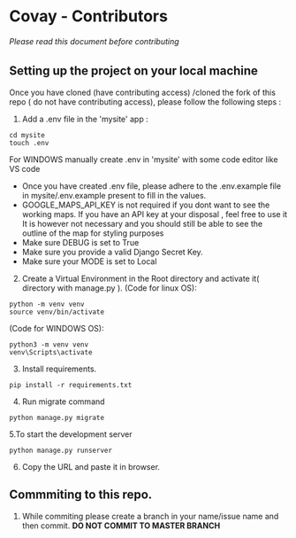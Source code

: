 # Covay - Contributors 
###### Please read this document before contributing

## Setting up the project on your local machine 

Once you have cloned (have contributing access) /cloned the fork of this repo ( do not have contributing access),
please follow the following steps :

1. Add a .env file in the 'mysite' app :
```
cd mysite
touch .env
```
For WINDOWS manually create .env in 'mysite' with some code editor like VS code
  - Once you have created .env file, please adhere to the .env.example file in mysite/.env.example present to fill in the values.
  - GOOGLE_MAPS_API_KEY is not required if you dont want to see the working maps. If you have an API key at your disposal , feel free to use it
    It is however not necessary and you should still be able to see the outline of the map for styling purposes
  - Make sure DEBUG is set to True
  - Make sure you provide a valid Django Secret Key.
  - Make sure your MODE is set to Local

2. Create a Virtual Environment in the Root directory and activate it( directory with manage.py ).
(Code for linux OS):
```
python -m venv venv
source venv/bin/activate
```
(Code for WINDOWS OS):
```
python3 -m venv venv
venv\Scripts\activate
```
3. Install requirements.
```
pip install -r requirements.txt
```
4. Run migrate command
```
python manage.py migrate
```

5.To start the development server
```
python manage.py runserver
```
6. Copy the URL and paste it in browser.

## Commmiting to this repo.
 1. While commiting please create a branch in your name/issue name and then commit. **DO NOT COMMIT TO MASTER BRANCH**
